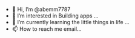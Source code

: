 - 👋 Hi, I’m @abemm7787
- 👀 I’m interested in Building apps ...
- 🌱 I’m currently learning the little things in life ...
- 📫 How to reach me email...

<!---

--->

